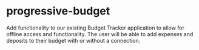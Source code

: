 # progressive-budget
Add functionality to our existing Budget Tracker application to allow for offline access and functionality.  The user will be able to add expenses and deposits to their budget with or without a connection. 
